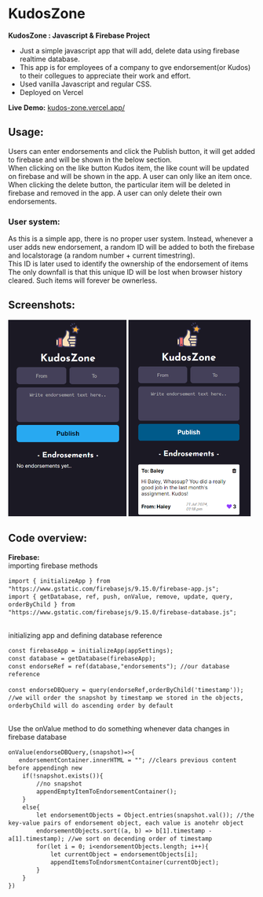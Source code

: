 # KudosZone
**KudosZone : Javascript & Firebase Project** <br/>
 - Just a simple javascript app that will add, delete data using firebase realtime database. <br/>
 - This app is for employees of a company to gve endorsement(or Kudos) to their collegues to appreciate their work and effort.
 - Used vanilla Javascript and regular CSS.
 - Deployed on Vercel

**Live Demo:** [kudos-zone.vercel.app/](https://kudos-zone.vercel.app/)
<br/>

## Usage:
Users can enter endorsements and click the Publish button, it will get added to firebase and will be shown in the below section.<br/>
When clicking on the like button Kudos item, the like count will be updated on firebase and will be shown in the app. A user can only like an item once.<br/>
When clicking the delete button, the particular item will be deleted in firebase and removed in the app. A user can only delete their own endorsements.

### User system:
As this is a simple app, there is no proper user system. Instead, whenever a user adds new endorsement, a random ID will be added to both the firebase and localstorage (a random number + current timestring).<br/>
This ID is later used to identify the ownership of the endorsement of items<br/>
The only downfall is that this unique ID will be lost when browser history cleared. Such items will forever be ownerless.

## Screenshots:

<img src="assets/screenshots/Screenshot 1.png" height="400"/> <img src="assets/screenshots/Screenshot 2.png" height="400"/>

## Code overview:
**Firebase:** <br/>
importing firebase methods
```
import { initializeApp } from "https://www.gstatic.com/firebasejs/9.15.0/firebase-app.js";
import { getDatabase, ref, push, onValue, remove, update, query, orderByChild } from "https://www.gstatic.com/firebasejs/9.15.0/firebase-database.js";
```
<br/>
initializing app and defining database reference
<br/>

```
const firebaseApp = initializeApp(appSettings);
const database = getDatabase(firebaseApp);
const endorseRef = ref(database,"endorsements"); //our database reference

const endorseDBQuery = query(endorseRef,orderByChild('timestamp')); //we will order the snapshot by timestamp we stored in the objects, orderbyChild will do ascending order by default

```
<br/>
Use the onValue method to do something whenever data changes in firebase database
<br/>

```
onValue(endorseDBQuery,(snapshot)=>{
   endorsementContainer.innerHTML = ""; //clears previous content before appendingh new
    if(!snapshot.exists()){
        //no snapshot
        appendEmptyItemToEndorsementContainer();
    }
    else{
        let endorsementObjects = Object.entries(snapshot.val()); //the key-value pairs of endorsement object, each value is anotehr object
        endorsementObjects.sort((a, b) => b[1].timestamp - a[1].timestamp); //we sort on decending order of timestamp
        for(let i = 0; i<endorsementObjects.length; i++){
            let currentObject = endorsementObjects[i];
            appendItemsToEndorsmentContainer(currentObject);
        }
    }
})
```
